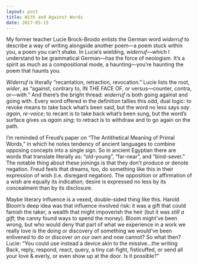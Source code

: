 ```yaml
---
layout: post
title: With and Against Words
date: 2017-05-15
---
```



My former teacher Lucie Brock-Broido enlists the German word _widerruf_ to
describe a way of writing alongside another poem––a poem stuck within you, a
poem you can’t shake. In Lucie’s wielding, _widerruf_––which I understand to be
grammatical German––has the force of neologism. It’s a spirit as much as a
compositional mode, a haunting––you’re haunting the poem that haunts you.

_Widerruf_ is literally “recantation, retraction, revocation.” Lucie lists the
root, _wider_, as “against, contrary to, IN THE FACE OF, or versus––counter,
contra, or––_with_.” And there’s the bright thread: _widerruf_ is both going against
and going with. Every word offered in the definition tallies this odd, dual
logic: to revoke means to take back what’s been said, but the word no less says
_say again_, _re-voice_; to recant is to take back what’s been sung, but the word’s
surface gives us _again sing_; to retract is to withdraw and to go again on the
path.

I’m reminded of Freud’s paper on “The Antithetical Meaning of Primal Words,” in
which he notes tendency of ancient languages to combine opposing concepts into a
single sign. So in ancient Egyptian there are words that translate literally as:
“old-young”, “far-near”, and “bind-sever.” The notable thing about these
joinings is that they don’t produce or denote negation. Freud feels that dreams,
too, do something like this in their expression of wish (i.e. disregard
negation). The opposition or affirmation of a wish are equally its indication;
desire is expressed no less by its concealment than by its disclosure.

Maybe literary influence is a vexed, double-sided thing like this. Harold
Bloom’s deep idea was that influence involved risk: it was a gift that could
famish the taker, a wealth that might impoverish the heir (but it was _still a
gift_; the canny found ways to spend the money). Bloom might’ve been wrong, but
who would deny that part of what we experience in a work we really love is the
doing or discovery of something we would’ve been enlivened to do or discover _on
our own_ and now cannot? So what then? Lucie: “You could use instead a device
akin to the missive...the writing Back, reply, respond, react, query, a tiny
cat-fight, fisticuffed, or send all your love & everly, or even show up at the
door. Is it possible?”
